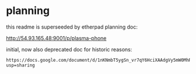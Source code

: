 planning
========

this readme is superseeded by etherpad planning doc:

http://54.93.165.48:9001/p/plasma-phone


initial, now also deprecated doc for historic reasons:

    https://docs.google.com/document/d/1nKNmbT5ygSn_vr7qY6HciXAAdgVy5mW0MhRuvlZX_84/edit?usp=sharing
